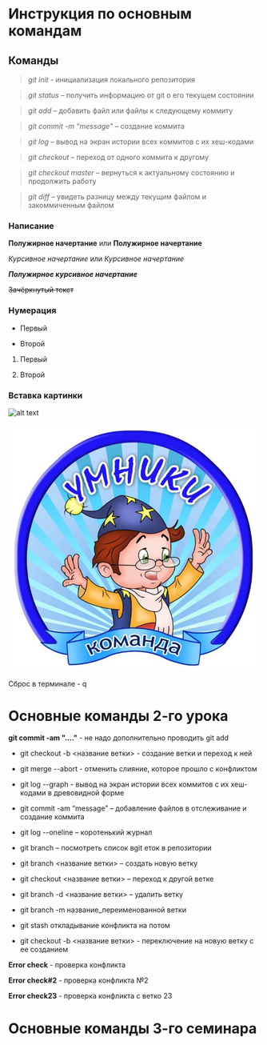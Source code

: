 # Инструкция по основным командам

## Команды

> *git init* - инициализация локального репозитория

> *git status* – получить информацию от git о его текущем состоянии

> *git add* – добавить файл или файлы к следующему коммиту

> *git commit -m “message”* – создание коммита

> *git log* – вывод на экран истории всех коммитов с их хеш-кодами

> *git checkout* – переход от одного коммита к другому

> *git checkout master* – вернуться к актуальному состоянию и продолжить работу

> *git diff* – увидеть разницу между текущим файлом и закоммиченным файлом

### Написание

**Полужирное начертание** или __Полужирное начертание__

*Курсивное начертание* или _Курсивное начертание_

***Полужирное курсивное начертание***

~~Зачёркнутый текст~~

### Нумерация

* Первый 

* Второй

1. Первый 

2. Второй

### Вставка картинки

![alt text](http://url/to/img.png)

![Umnik](UM.jpeg)

Сброс в терминале - q

# Основные команды 2-го урока

**git commit -am "...."** - не надо дополнительно проводить git add

* git checkout  -b <название ветки> - создание ветки и переход к ней

* git merge --abort - отменить слияние, которое прошло с конфликтом

* git log --graph - вывод на экран истории всех коммитов с их хеш-кодами в древовидной форме

* git commit -am “message” – добавление файлов в отслеживание и создание коммита

* git log --oneline – коротенький журнал

* git branch – посмотреть список вgit еток в репозитории

* git branch <название ветки> – создать новую ветку

* git checkout <название ветки> – переход к другой ветке

* git branch -d <название ветки> – удалить ветку

* git branch -m название_переименованной ветки

* git stash откладывание конфликта на потом

* git checkout -b <название ветки> - переключение на новую ветку с ее созданием

**Error check** - проверка конфликта

**Error check#2** - проверка конфликта №2

**Error check23** - проверка конфликта с ветко 23

# Основные команды 3-го семинара